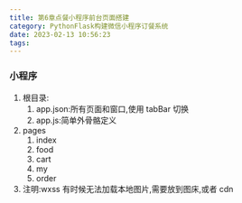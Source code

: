 ```yaml
---
title: 第6章点餐小程序前台页面搭建
category: PythonFlask构建微信小程序订餐系统
date: 2023-02-13 10:56:23
tags:
---
```


### 小程序

1. 根目录:
   1. app.json:所有页面和窗口,使用 tabBar 切换
   2. app.js:简单外骨骼定义
2. pages
   1. index
   2. food
   3. cart
   4. my
   5. order
3. 注明:wxss 有时候无法加载本地图片,需要放到图床,或者 cdn
